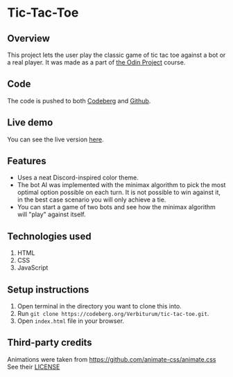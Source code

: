 # Tic-Tac-Toe
## Overview
This project lets the user play the classic game of tic tac toe against a bot or a real player. It was made as a part of [the Odin Project](https://www.theodinproject.com/lessons/node-path-javascript-tic-tac-toe) course.

## Code
The code is pushed to both [Codeberg](https://codeberg.org/Verbiturum/tic-tac-toe) and [Github](https://github.com/verbey/tic-tac-toe).

## Live demo
You can see the live version [here](https://verbiturum.codeberg.page/tic-tac-toe/). 

## Features
- Uses a neat Discord-inspired color theme.
- The bot AI was implemented with the minimax algorithm to pick the most optimal option possible on each turn. It is not possible to win against it, in the best case scenario you will only achieve a tie.
- You can start a game of two bots and see how the minimax algorithm will "play" against itself.

## Technologies used
1. HTML
2. CSS 
3. JavaScript 

## Setup instructions

1. Open terminal in the directory you want to clone this into.
2. Run `git clone https://codeberg.org/Verbiturum/tic-tac-toe.git`.
3. Open `index.html` file in your browser.

## Third-party credits
Animations were taken from https://github.com/animate-css/animate.css
See their [LICENSE](https://github.com/animate-css/animate.css/blob/main/LICENSE)